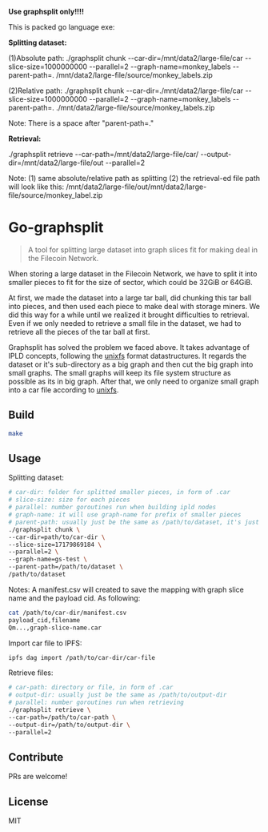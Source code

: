 **Use graphsplit only!!!!**

This is packed go language exe:


**Splitting dataset:**

(1)Absolute path: ./graphsplit chunk --car-dir=/mnt/data2/large-file/car --slice-size=1000000000 --parallel=2 --graph-name=monkey_labels --parent-path=. /mnt/data2/large-file/source/monkey_labels.zip

(2)Relative path: ./graphsplit chunk --car-dir=./mnt/data2/large-file/car --slice-size=1000000000 --parallel=2 --graph-name=monkey_labels --parent-path=. ./mnt/data2/large-file/source/monkey_labels.zip

Note: There is a space after "parent-path=."


**Retrieval:**

./graphsplit retrieve --car-path=/mnt/data2/large-file/car/ --output-dir=/mnt/data2/large-file/out --parallel=2

Note: (1) same absolute/relative path as splitting
          (2) the retrieval-ed file path will look like this: /mnt/data2/large-file/out/mnt/data2/large-file/source/monkey_label.zip


Go-graphsplit
==================
> A tool for splitting large dataset into graph slices fit for making deal in the Filecoin Network.


When storing a large dataset in the Filecoin Network, we have to split it into smaller pieces to fit for the size of sector, which could be 32GiB or 64GiB.

At first, we made the dataset into a large tar ball, did chunking this tar ball into pieces, and then used each piece to make deal with storage miners. We did this way for a while until we realized it brought difficulties to retrieval. Even if we only needed to retrieve a small file in the dataset, we had to retrieve all the pieces of the tar ball at first. 

Graphsplit has solved the problem we faced above. It takes advantage of IPLD concepts, following the [unixfs](https://github.com/ipfs/go-unixfs) format datastructures. It regards the dataset or it's sub-directory as a big graph and then cut the big graph into small graphs. The small graphs will keep its file system structure as possible as its in big graph. After that, we only need to organize small graph into a car file according to [unixfs](https://github.com/ipfs/go-unixfs).

## Build
```sh
make
```

## Usage

Splitting dataset:
```sh
# car-dir: folder for splitted smaller pieces, in form of .car
# slice-size: size for each pieces
# parallel: number goroutines run when building ipld nodes
# graph-name: it will use graph-name for prefix of smaller pieces
# parent-path: usually just be the same as /path/to/dataset, it's just a method to figure out relative path when building IPLD graph
./graphsplit chunk \
--car-dir=path/to/car-dir \
--slice-size=17179869184 \
--parallel=2 \
--graph-name=gs-test \
--parent-path=/path/to/dataset \
/path/to/dataset
```
Notes: A manifest.csv will created to save the mapping with graph slice name and the payload cid. As following:
```sh
cat /path/to/car-dir/manifest.csv
payload_cid,filename
Qm...,graph-slice-name.car
```

Import car file to IPFS: 
```sh
ipfs dag import /path/to/car-dir/car-file
```

Retrieve files:
```sh
# car-path: directory or file, in form of .car
# output-dir: usually just be the same as /path/to/output-dir
# parallel: number goroutines run when retrieving
./graphsplit retrieve \
--car-path=/path/to/car-path \
--output-dir=/path/to/output-dir \
--parallel=2
```

## Contribute

PRs are welcome!


## License

MIT

